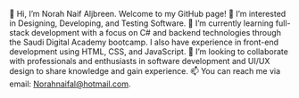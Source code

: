 👋 Hi, I’m Norah Naif Aljbreen. Welcome to my GitHub page!
👀 I’m interested in Designing, Developing, and Testing Software.
🌱 I’m currently learning full-stack development with a focus on C# and backend technologies through the Saudi Digital Academy bootcamp. I also have experience in front-end development using HTML, CSS, and JavaScript.
💞️ I’m looking to collaborate with professionals and enthusiasts in software development and UI/UX design to share knowledge and gain experience.
📫 You can reach me via email: Norahnaifal@hotmail.com.
